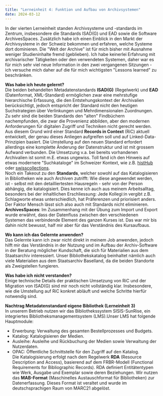 ```yaml
---
title: "Lerneinheit 4: Funktion und Aufbau von Archivsystemen"
date: 2024-03-12
---
```

In der vierten Lerneinheit standen Archivsysteme und -standards im Zentrum, insbesondere die Standards ISAD(G) und EAD sowie die Software ArchivesSpaces. Zusätzlich habe ich einen Einblick in den Markt der Archivsysteme in der Schweiz bekommen und erfahren, welche Systeme dort dominieren. Die "Welt der Archive" ist für mich bisher mit Ausnahme weniger Studieninhalte fremd (geblieben). Ich habe keinerlei Erfahrung mit archivarischer Tätigkeiten oder den verwendeten Systemen, daher war es für mich sehr viel neue Information in den zwei vergangenen Sitzungen - ich versuche mich daher auf die für mich wichtigsten "Lessons learned" zu beschränken.

**Was habe ich heute gelernt?**  
Die beiden behandelten Metadatenstandards **ISAD(G)** (Regelwerk) und **EAD** (Datenformat, XML-Standard) ermöglichen zwar eine mehrstufige hierarchische Erfassung, die den Entstehungskontext der Archivalien berücksichtigt, jedoch entspricht der Standard nicht den heutigen Suchstrategien über Verlinkungen und Mehrdimensionalen Zuordnungen. Zu sehr sind die beiden Standards den "alten" Findbüchern nachempfunden, die zwar die Provenienz abbilden, aber den modernen Anforderungen für digitalen Zugriff und Techniken nicht gerecht werden. Aus diesem Grund wird einer Standard **Records in Context** (RiC) aktuell entwickelt, der genau dieses Anliegen aufgreifen soll und auf Linked-Data-Prinzipien basiert. Die Umstellung auf den neuen Standard erfordert allerdings eine komplette Änderung der Datenstruktur und ist mit grossem Aufwand verbunden. Die Umsetzung v.a. bei bereits vorhandenen Archivalien ist somit m.E. etwas ungewiss. Toll fand ich den Hinweis auf etwas modernere "Suchkataloge" im Schweizer Kontext, wie z.B. [histHub](https://histhub.ch) oder [swisscollections](https://swisscollections.ch).  
Noch ein Takeout zu den **Standards**, welcher sowohl auf das Katalogisieren in Bibliotheken wie auch Archiven zutrifft: Wie diese angewendet werden, ist - selbst mit den detailliertesten Hausregeln - sehr von der Person abhängig, die katalogisiert. Dies kenne ich auch aus meinem Arbeitsalltag, besonders bei der inhaltlichen Erschliessung: Jede Kollegi:in vergibt z.B. Schlagworte etwas unterschiedlich, hat Präferenzen und priorisiert anders. Der Faktor Mensch lässt sich also auch mit Standards nicht eliminieren.  
**ArchivesSpaces**: Im Zusammenhang mit der Übung zum Import und Export wurde erwähnt, dass der Datenfluss zwischen den verschiedenen Systemen das verbindende Element des ganzen Kurses ist. Das war mir bis dahin nicht bewusst, half mir aber für das Verständnis des Kursaufbaus.

**Wo kann ich das Gelernte anwenden?**  
Das Gelernte kann ich zwar nicht direkt in meinem Job anwenden, jedoch hilft mir das Verständnis in der Nutzung und im Aufbau der Archiv-Software in der Beratung möglicher Kundschaft, die sich für Materialien aus dem Staatsarchiv interessiert. Unser Bibliothekskatalog beinhaltet nämlich auch viele Materialien aus dem Staatsarchiv Baselland, da die beiden Standorte als Zweigstellen fungieren. 

**Was habe ich nicht verstanden?**  
Einige technische Details der praktischen Umsetzung von RiC und der Migration von ISAD(G) sind mir noch nicht vollständig klar. Insbesondere, wie die Umstellung auf RiC konkret abläuft und welche Schritte hierfür notwendig sind.

**Nachtrag Metadatenstandard eigene Bibliothek (Lerneinheit 3)**  
In unserem Betrieb nutzen wir das Bibliothekssystem SISIS-SunRise, ein integriertes Bibliotheksmanagementsystem (LMS).Unser LMS hat folgende Hauptmodule:
- Erwerbung: Verwaltung des gesamten Bestellprozesses und Budgets.
- Katalog: Katalogisieren der Medien.
- Ausleihe: Ausleihe und Rückbuchung der Medien sowie Verwaltung der Nutzerdaten.
- OPAC: Öffentliche Schnittstelle für den Zugriff auf den Katalog.  
Die Katalogisierung erfolgt nach dem Regelwerk **RDA** (Resource Description and Access), basierend auf dem FRBR-Modell (Functional Requirements for Bibliographic Records). RDA definiert Entitätentypen wie Werk, Ausgabe und Exemplar sowie deren Beziehungen.
Wir nutzen das **MAB-Format** (Maschinelles Austauschformat für Bibliotheken) zur Datenerfassung. Dieses Format ist veraltet und wurde im deutschsprachigen Raum von MARC21 abgelöst.

